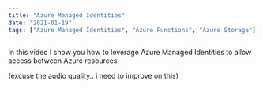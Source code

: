 ```yaml
---
title: "Azure Managed Identities"
date: "2021-01-19"
tags: ["Azure Managed Identities", "Azure Functions", "Azure Storage"]
---
```


In this video I show you how to leverage Azure Managed Identities to allow access between Azure resources.

(excuse the audio quality.. i need to improve on this)
